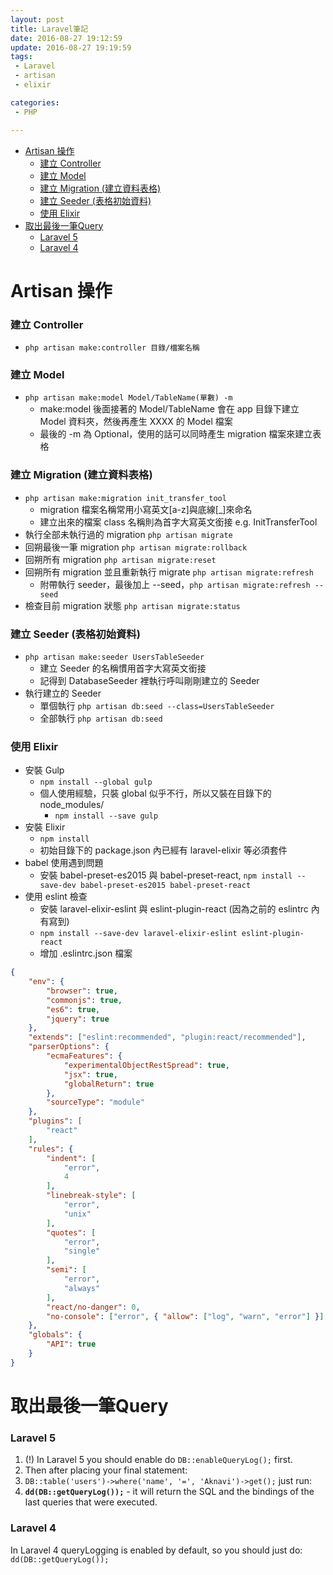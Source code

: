 ```yaml
---
layout: post
title: Laravel筆記
date: 2016-08-27 19:12:59
update: 2016-08-27 19:19:59
tags:
 - Laravel
 - artisan
 - elixir

categories:
 - PHP

---
```

<!-- MarkdownTOC -->

- [Artisan 操作](#artisan-操作)
  - [建立 Controller](#建立-controller)
  - [建立 Model](#建立-model)
  - [建立 Migration \(建立資料表格\)](#建立-migration-建立資料表格)
  - [建立 Seeder \(表格初始資料\)](#建立-seeder-表格初始資料)
  - [使用 Elixir](#使用-elixir)
- [取出最後一筆Query](#取出最後一筆query)
  - [Laravel 5](#laravel-5)
  - [Laravel 4](#laravel-4)

<!-- /MarkdownTOC -->


<a name="artisan-操作"></a>
# Artisan 操作
<a name="建立-controller"></a>
### 建立 Controller
* `php artisan make:controller 目錄/檔案名稱`

<a name="建立-model"></a>
### 建立 Model
* `php artisan make:model Model/TableName(單數) -m`
  * make:model 後面接著的 Model/TableName 會在 app 目錄下建立 Model 資料夾，然後再產生 XXXX 的 Model 檔案
  * 最後的 -m 為 Optional，使用的話可以同時產生 migration 檔案來建立表格

<a name="建立-migration-建立資料表格"></a>
### 建立 Migration (建立資料表格)
* `php artisan make:migration init_transfer_tool`
  * migration 檔案名稱常用小寫英文[a-z]與底線[_]來命名
  * 建立出來的檔案 class 名稱則為首字大寫英文銜接 e.g. InitTransferTool
* 執行全部未執行過的 migration `php artisan migrate`
* 回朔最後一筆 migration `php artisan migrate:rollback`
* 回朔所有 migration `php artisan migrate:reset`
* 回朔所有 migration 並且重新執行 migrate `php artisan migrate:refresh`
  * 附帶執行 seeder，最後加上 --seed，`php artisan migrate:refresh --seed`
* 檢查目前 migration 狀態 `php artisan migrate:status`

<a name="建立-seeder-表格初始資料"></a>
### 建立 Seeder (表格初始資料)
* `php artisan make:seeder UsersTableSeeder`
  * 建立 Seeder 的名稱慣用首字大寫英文銜接
  * 記得到 DatabaseSeeder 裡執行呼叫剛剛建立的 Seeder
* 執行建立的 Seeder
  * 單個執行 `php artisan db:seed --class=UsersTableSeeder`
  * 全部執行 `php artisan db:seed`

<a name="使用-elixir"></a>
### 使用 Elixir
* 安裝 Gulp
  * `npm install --global gulp`
  * 個人使用經驗，只裝 global 似乎不行，所以又裝在目錄下的 node_modules/
    * `npm install --save gulp`
* 安裝 Elixir
  * `npm install`
  * 初始目錄下的 package.json 內已經有 laravel-elixir 等必須套件
* babel 使用遇到問題
  * 安裝 babel-preset-es2015 與 babel-preset-react, `npm install --save-dev babel-preset-es2015 babel-preset-react`
* 使用 eslint 檢查
  * 安裝 laravel-elixir-eslint 與 eslint-plugin-react (因為之前的 eslintrc 內有寫到)
  * `npm install --save-dev laravel-elixir-eslint eslint-plugin-react`
  * 增加 .eslintrc.json 檔案

````json
{
    "env": {
        "browser": true,
        "commonjs": true,
        "es6": true,
        "jquery": true
    },
    "extends": ["eslint:recommended", "plugin:react/recommended"],
    "parserOptions": {
        "ecmaFeatures": {
            "experimentalObjectRestSpread": true,
            "jsx": true,
            "globalReturn": true
        },
        "sourceType": "module"
    },
    "plugins": [
        "react"
    ],
    "rules": {
        "indent": [
            "error",
            4
        ],
        "linebreak-style": [
            "error",
            "unix"
        ],
        "quotes": [
            "error",
            "single"
        ],
        "semi": [
            "error",
            "always"
        ],
        "react/no-danger": 0,
        "no-console": ["error", { "allow": ["log", "warn", "error"] }]
    },
    "globals": {
        "API": true
    }
}
````


<a name="取出最後一筆query"></a>
# 取出最後一筆Query

<a name="laravel-5"></a>
### Laravel 5
1. (!) In Laravel 5 you should enable do `DB::enableQueryLog();` first.
2. Then after placing your final statement:
3. `DB::table('users')->where('name', '=', 'Aknavi')->get();` just run:
4. __`dd(DB::getQueryLog());`__ - it will return the SQL and the bindings of the last queries that were executed.

<a name="laravel-4"></a>
### Laravel 4
In Laravel 4 queryLogging is enabled by default, so you should just do:
`dd(DB::getQueryLog());`